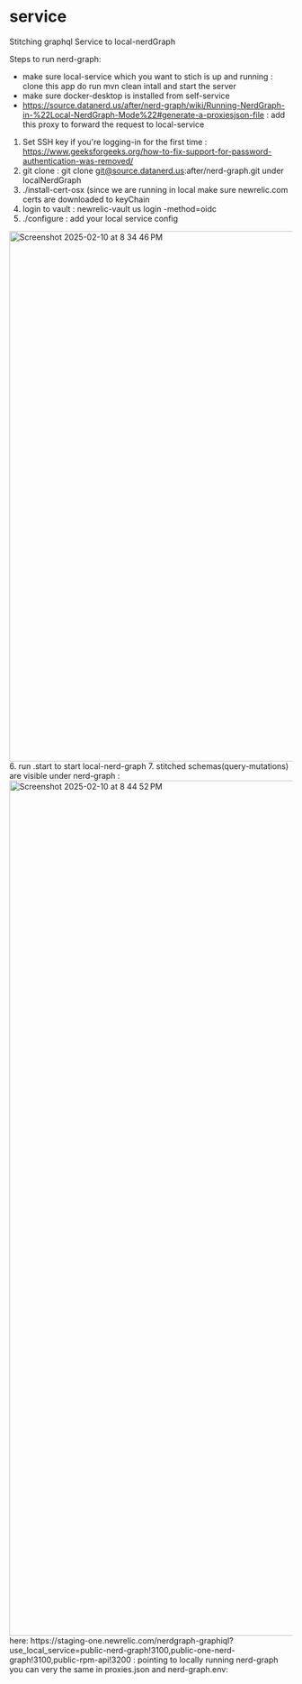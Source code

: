 # service
Stitching graphql Service to local-nerdGraph


Steps to run nerd-graph:

* make sure local-service which you want to stich is up and running : clone this app do run mvn clean intall and start the server
* make sure docker-desktop is installed from self-service
* https://source.datanerd.us/after/nerd-graph/wiki/Running-NerdGraph-in-%22Local-NerdGraph-Mode%22#generate-a-proxiesjson-file : add this proxy to forward the request to local-service

1. Set SSH key if you're logging-in for the first time : https://www.geeksforgeeks.org/how-to-fix-support-for-password-authentication-was-removed/
2. git clone : git clone git@source.datanerd.us:after/nerd-graph.git
under localNerdGraph
3. ./install-cert-osx (since we are running in local make sure newrelic.com certs are downloaded to keyChain
4. login to vault : newrelic-vault us login -method=oidc
5. ./configure : add your local service config

<img width="941" alt="Screenshot 2025-02-10 at 8 34 46 PM" src="https://github.com/user-attachments/assets/93e5e29b-f23a-43a2-bd9e-033ea07ef711" />
6. run .start to start local-nerd-graph
7. stitched schemas(query-mutations) are visible under nerd-graph : 
<img width="1518" alt="Screenshot 2025-02-10 at 8 44 52 PM" src="https://github.com/user-attachments/assets/65b7fbbf-0b0d-42a1-a7d6-38c6b0866297" />
here: https://staging-one.newrelic.com/nerdgraph-graphiql?use_local_service=public-nerd-graph!3100,public-one-nerd-graph!3100,public-rpm-api!3200 : pointing to locally running nerd-graph 
you can very the same in proxies.json and nerd-graph.env:










